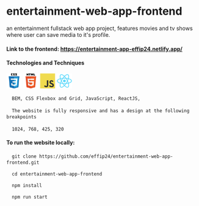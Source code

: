 
# entertainment-web-app-frontend

an entertainment fullstack web app project, features movies and tv shows where user can save media to it's profile.

#### Link to the frontend: https://entertainment-app-effip24.netlify.app/

#### Technologies and Techniques

<p align="left"> 
 <img src="https://raw.githubusercontent.com/devicons/devicon/master/icons/css3/css3-original-wordmark.svg" alt="css3" width="40" height="40"/>

<img src="https://raw.githubusercontent.com/devicons/devicon/master/icons/html5/html5-original-wordmark.svg" alt="html5" width="40" height="40"/>

<img src="https://raw.githubusercontent.com/devicons/devicon/master/icons/javascript/javascript-original.svg" alt="javascript" width="40" height="40"/>

<img src="https://raw.githubusercontent.com/devicons/devicon/master/icons/react/react-original.svg" alt="react" width="40" height="40"/>

</p>

```
  BEM, CSS Flexbox and Grid, JavaScript, ReactJS,

  The website is fully responsive and has a design at the following breakpoints

  1024, 768, 425, 320
```

#### To run the website locally:

```
  git clone https://github.com/effip24/entertainment-web-app-frontend.git
```

```
  cd entertainment-web-app-frontend
```

```
  npm install
```

```
  npm run start
```

